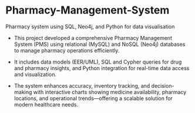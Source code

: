 # Pharmacy-Management-System
Pharmacy system using SQL, Neo4j, and Python for data visualisation 

* This project developed a comprehensive Pharmacy Management System (PMS) using relational (MySQL) and NoSQL (Neo4j) databases to manage pharmacy operations efficiently. 

* It includes data models (EER/UML), SQL and Cypher queries for drug and pharmacy insights, and Python integration for real-time data access and visualization.

* The system enhances accuracy, inventory tracking, and decision-making with interactive charts showing medicine availability, pharmacy locations, and operational trends—offering a scalable solution for modern healthcare needs.


